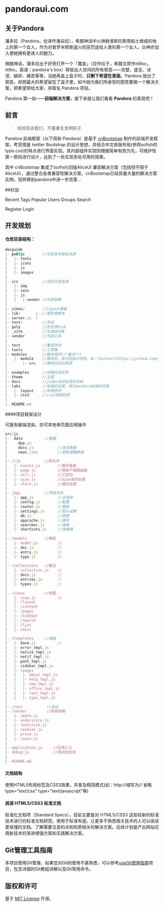 pandoraui.com
=============

## 关于Pandora

潘多拉（Pandora，也译作潘朵拉），希腊神话中火神赫淮斯托斯用粘土做成的地上的第一个女人，作为对普罗米修斯盗火的惩罚送给人类的第一个女人。众神亦加入使她拥有更诱人的魅力。

根据神话，潘多拉出于好奇打开一个「魔盒」（应作坛子，希腊文原作πίθος，πίθοι，英语：pandora's box）释放出人世间的所有邪恶——贪婪、虚无、诽谤、嫉妒、痛苦等等，当她再盖上盒子时，**只剩下希望在里面**。Pandora 放出了邪恶，却把最大的希望留在了盒子里，如今她为我们所承受的困苦要做一个解决方案，把希望带给大家，并取名 Pandora 项目。

Pandora 第一站——**前端解决方案**，接下来就让我们看看 **Pandora** 的表现吧！

## 前言

> 经验告诉我们，不要重复发明轮子

Pandora 前端框架（以下简称 Pandora）是基于 [cnBootstrap](https://github.com/webcoding/cnBootstrap) 制作的前端开发框架。考究借鉴 twitter Bootstrap 的设计思想，并结合中文排版布局(参照sofish的typo.css)的特点进行界面实现。其内部组件实现则根据简单有效为先，可维护性第一原则进行设计，达到了一处实现多处可用的效果。

其中 cnBootstrap 集成了(sofish)旧版AliceUI 兼容解决方案（包括但不限于AliceUI），通过整合各类兼容性解决方案，cnBootstrap已经具备大量的解决方案实例。现转移到pandora中进一步完善...

##栏目

Recent
Tags
Popular
Users
Groups
Search

Register
Login

## 开发规划

#### 仓库目录结构：

```js
devguide
|- public        //项目发布静态资源
|   |- fonts
|   |- icons
|   |- js
|   |- images
|
|- src           //项目开发资源
|   |- img
|   |- sass
|   |- js
|   |   |-vendor //外部依赖
|
|- views/        //layout模板
|- lib/       |--//服务类脚本
|- server.js  |
|- test/         //测试
|- gulp          //批处理task
|- _site         //生成UED稿
|- vendor        //外部工具
|
|- test          //集成测试
|- tools         //工具箱
|- modules       //模块组件(**重点**)
|   |- module    //模块名，各对应独立项目，如：[button](https://github.com/pandoraui/button)
|       |- src   //模块对应的资源
|
|- examples      //经典应用实例
|- theme         //主题
|- docs          //jsdoc自动生成的文档
|- labs          //前端实验室，用于pandora前端的实践
|   |- layout    //布局研究
|   |- css3      //css3特效研究
|
|- README.md
```

####项目框架设计

可服务器端渲染，亦可本地单页面应用操作

```js
src/js
|-  data          //数据
|     App.js
|     docs.js           //首页数据
|     news.json         //更新提醒数据
|
|- /lib           //库文件
|   |- events.js        //事件基类
|   |- page.js          //微客户端路由器
|   |- util.js          //工具包
|   |- ajax.js          //ajax请求处理
|   |- store.js         //缓存处理
|
|- /app           //项目文件
|   |- app.js           //主程序
|   |- config.js        //配置
|   |- router.js        //路由
|   |- settings.js      //默认设置
|   |- db.js            //数据
|   |- appcache.js      //缓存
|   |- searcher.js      //搜索
|   |- shortcuts.js     //快捷键
|
|- /models        //模型
|   |- model.js         //
|   |- doc.js           //
|   |- entry.js         //
|   |- type.js          //
|
|- /collections   //集合
|   |- collection.js    //
|   |- docs.js          //
|   |- entries.js       //
|   |- types.js         //
|
|- /views         //视图
|   |- view.js          //
|   |- /layout
|   |- /content
|   |- /pages
|   |- /sidebar
|   |- /search
|   |- /list
|   |- /misc
|
|- /templates     //模板
|   |- base.js          //
|   |- error_tmpl.js
|   |- notice_tmpl.js
|   |- notif_tmpl.js
|   |- path_tmpl.js
|   |- sidebar_tmpl.js
|   |- /pages
|   |   |- about_tmpl.js
|   |   |- help_tmpl.js
|   |   |- new_tmpl.js
|   |   |- offine_tmpl.js
|   |   |- root_tmpl.js
|   |   |- type_tmpl.js
|
|- /test           //测试
|- /vendor         //外部依赖
|   |- zepto.js
|   |- underscore.js
|   |- fastclick.js
|   |- cookies.js
|   |- prism.js
|   |- raven.js
|
|- application.js     //应用入口
|- debug.js           //调试及检测
|
|- README.md
```


#### 文档结构

使用HTML5布局标签及CSS3效果，并普及精简模式(如：http://缩写为// 省略type="text/css" type="text/javascript"等)

#### 阅读 HTML5/CSS3 标准文档

标准化文档项（Standard Specs），目前主要是对 HTML5/CSS3 这些较新的标准技术进行的标准文档研究。使用于标准布道。让更多不熟悉相关技术的人可以阅读更易懂的文档、了解需要注意的点和知悉相关的解决方案。后续计划是产出网站应用新技术的渐进增强方案和实践解决方案。

## Git管理工具指南 

本项目使用Git管理，如果您对Git的使用不甚熟悉，可以参考[useGit使用指南](https://github.com/pandoraui/useGit)项目，包含详细的Git教程讲解以及Git常用命令。

## 版权和许可 

基于 [MIT License](http://en.wikipedia.org/wiki/MIT_License "WikiPedia 中关于 MIT License 的描述") 开源。

